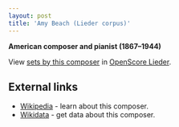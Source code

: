 ```yaml
---
layout: post
title: 'Amy Beach (Lieder corpus)'
---
```


__American composer and pianist (1867–1944)__

View [sets by this composer] in [OpenScore Lieder].

[sets by this composer]: https://musescore.com/openscore-lieder-corpus/sets?order=title&text=Beach,+Amy
[OpenScore Lieder]: https://musescore.com/openscore-lieder-corpus

## External links

- [Wikipedia] - learn about this composer.
- [Wikidata] - get data about this composer.

[Wikipedia]: https://en.wikipedia.org/wiki/Amy_Beach
[Wikidata]: https://www.wikidata.org/wiki/Q235699
